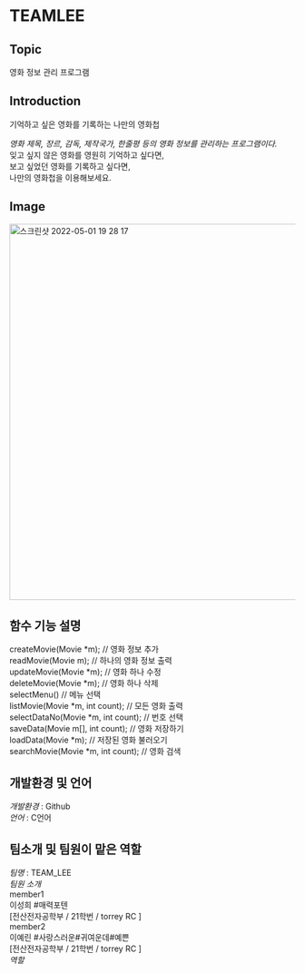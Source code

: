 # TEAMLEE

## Topic    
영화 정보 관리 프로그램    

## Introduction    
기억하고 싶은 영화를 기록하는 나만의 영화첩    

*영화 제목, 장르, 감독, 제작국가, 한줄평 등의 영화 정보를 관리하는 프로그램이다.*    
잊고 싶지 않은 영화를 영원히 기억하고 싶다면,    
보고 싶었던 영화를 기록하고 싶다면,    
나만의 영화첩을 이용해보세요.    
## Image
<img width="663" alt="스크린샷 2022-05-01 19 28 17" src="https://user-images.githubusercontent.com/103708164/166142064-2121ba49-6cf4-41cd-90e9-8798807978f3.png">

## 함수 기능 설명    
createMovie(Movie *m); // 영화 정보 추가    
readMovie(Movie m); // 하나의 영화 정보 출력    
updateMovie(Movie *m); // 영화 하나 수정    
deleteMovie(Movie *m); // 영화 하나 삭제    
selectMenu() // 메뉴 선택    
listMovie(Movie *m, int count); // 모든 영화 출력    
selectDataNo(Movie *m, int count); // 번호 선택    
saveData(Movie m[], int count); // 영화 저장하기    
loadData(Movie *m); // 저장된 영화 불러오기    
searchMovie(Movie *m, int count); // 영화 검색    

## 개발환경 및 언어    
*개발환경* : Github    
*언어* : C언어    

## 팀소개 및 팀원이 맡은 역할    
*팀명* : TEAM_LEE    
*팀원 소개*     
  member1     
    이성희 #매력포텐    
        [전산전자공학부 / 21학번 / torrey RC ]    
  member2     
    이예린 #사랑스러운#귀여운데#예쁜     
        [전산전자공학부 / 21학번 / torrey RC ]    
 *역할*    
 
